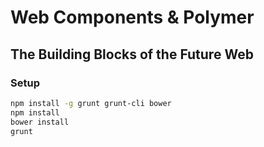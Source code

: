 # Web Components & Polymer
## The Building Blocks of the Future Web


### Setup
```bash
npm install -g grunt grunt-cli bower
npm install
bower install
grunt
```

